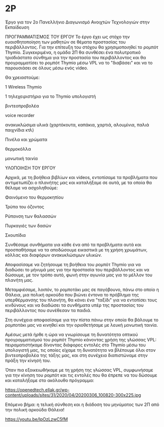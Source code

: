 # 2P
Έργο για τον 2ο Πανελλήνιο Διαγωνισμό Ανοιχτών Τεχνολογιών στην Εκπαίδευση

ΠΡΟΓΡΑΜΜΑΤΙΣΜΟΣ ΤΟΥ ΕΡΓΟΥ
Το έργο έχει ως στόχο την ευαισθητοποίηση των μαθητών σε θέματα προστασίας του περιβάλλοντος.
Για την επίτευξη του στόχου θα χρησιμοποιηθεί το ρομπότ Thymio.
Συγκεκριμένα, η ομάδα 2Π θα συνθέσει ένα πολυτροπικό τρισδιάστατο σύνθημα για την προστασία του περιβάλλοντος και θα προγραμματίσει το ρομπότ Thymio μέσω VPL να το "διαβάσει" και να το παρουσιάσει σε όλους μέσω ενός video.

Θα χρειαστούμε:

1 Wireless Thymio

1 τηλεχειριστήριο για το Thymio
υπολογιστή

βιντεοπροβολέα

voice recorder

ανακυκλώσιμα υλικά (χαρτόκουτα, καπάκια, χαρτιά, αλουμίνια, παλιά παιχνίδια κτλ)

Πινέλα και χρώματα

θερμοκόλλα

μονωτική ταινία


ΥΛΟΠΟΙΗΣΗ ΤΟΥ ΕΡΓΟΥ

Αρχικά, με τη βοήθεια βιβλίων και videos, εντοπίσαμε τα προβλήματα που αντιμετωπίζει ο πλανήτης μας και καταλήξαμε σε αυτά, με τα οποία θα θέλαμε να ασχοληθούμε:

Φαινόμενο του θερμοκηπίου

Τρύπα του όζοντος

Ρύπανση των θαλασσών

Πυρκαγιές των δασών

Σκουπίδια

Συνθέσαμε συνθήματα για κάθε ένα από τα προβλήματα αυτά και προσπαθήσαμε να τα αποδώσουμε εικαστικά με τη χρήση χρωμάτων, κόλλας και διαφόρων ανακυκλώσιμων υλικών.

Αποφασίσαμε να ζητήσουμε τη βοήθεια του ρομπότ Thymio για να διαδώσει το μήνυμά μας για την προστασία του περιβάλλοντος και να δώσουμε, με τον τρόπο αυτό, φωνή στην αγωνία μας για το μέλλον του πλανήτη μας.

Μεταμφιέσαμε, λοιπόν, το ρομποτάκι μας σε παγόβουνο, πάνω στο οποίο η Θάλεια, μια πολική αρκούδα που βιώνει έντονα το πρόβλημα της υπερθέρμανσης του πλανήτη, θα κάνει ένα "ταξίδι" για να εντοπίσει τους κινδύνους και να διαδώσει τα συνθήματα υπέρ της προστασίας του περιβάλλοντος που συνέθεσαν τα παιδιά.

Στη συνέχεια αποφασίσαμε για την πίστα πάνω στην οποία θα βάλουμε το ρομποτάκι μας να κινηθεί και την οριοθετήσαμε με λευκή μονωτική ταινία.

Αμέσως μετά ήρθε η ώρα να γνωρίσουμε τη δυνατότητα οπτικού προγραμματισμού του ρομπότ Thymio κάνοντας χρήση της γλώσσας VPL: πειραματιστήκαμε δίνοντας διάφορες εντολές στο Thymio μέσω του υπολογιστή μας, τις οποίες είχαμε τη δυνατότητα να βλέπουμε όλοι στον βιντεοπροβολέα της τάξης μας, και στη συνέχεια διαπιστώναμε στην πράξη την κίνησή του.

Όταν πια εξοικειωθήκαμε με τη χρήση της γλώσσας VPL, συμφωνήσαμε για την κίνηση του ρομπότ και τις εντολές που θα έπρεπε να του δώσουμε και καταλήξαμε στο ακόλουθο πρόγραμμα:

https://openedtech.ellak.gr/wp-content/uploads/sites/31/2020/04/20200306_100820-300x225.jpg

Επόμενο βήμα: η τελική σύνθεση και η διάδοση του μηνύματος των 2Π από την πολική αρκούδα Θάλεια!

https://youtu.be/IpOzLzwC5fM
